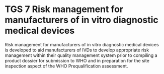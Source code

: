 # TGS 7 Risk management for manufacturers of in vitro diagnostic medical devices

Risk management for manufacturers of in vitro diagnostic medical devices is developed to aid manufacturers of IVDs to develop appropriate risk management within their quality management system prior to compiling a product dossier for submission to WHO and in preparation for the site inspection aspect of the WHO Prequalification assessment.


